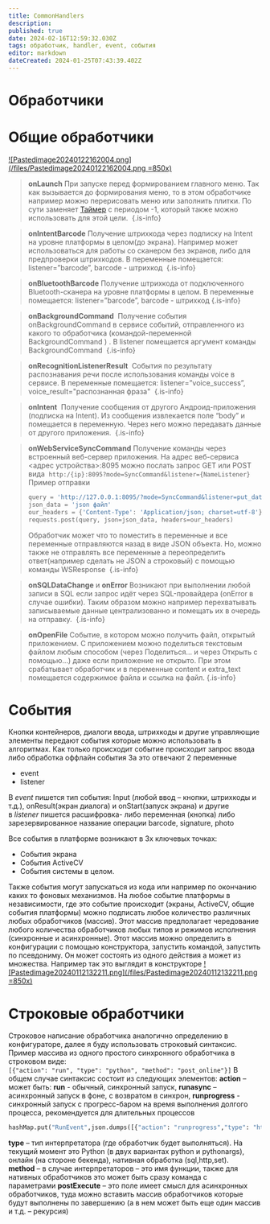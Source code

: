 ```yaml
---
title: CommonHandlers
description: 
published: true
date: 2024-02-16T12:59:32.030Z
tags: обработчик, handler, event, события
editor: markdown
dateCreated: 2024-01-25T07:43:39.402Z
---
```


# Обработчики

# Общие обработчики
[![Pastedimage20240122162004.png](/files/Pastedimage20240122162004.png =850x)](/files/Pastedimage20240122162004.png)
> **onLaunch** 
> При запуске перед формированием главного меню. Так как вызывается до формирования меню, то в этом обработчике например можно перерисовать меню или заполнить плитки. По сути заменяет [Таймер](../Screens/Screens) с периодом -1, который также можно использовать для этой цели. 
{.is-info}

> **onIntentBarcode**
> Получение штрихкода через подписку на Intent на уровне платформы в целом(до экрана). Например может использоваться для работы со сканером без экранов, либо для предпроверки штрихкодов. В переменные помещается: listener=”barcode”, barcode - штрихкод 
{.is-info}


>**onBluetoothBarcode**
>Получение штрихкода от подключенного Bluetooth-сканера на уровне платформы в целом. В переменные помещается: listener=”barcode”, barcode - штрихкод {.is-info}
 
> **onBackgroundCommand** 
> Получение события onBackgroundCommand в сервисе событий, отправленного из какого то обработчика (командой-переменной BackgroundCommand ) . В listener помещается аргумент команды BackgroundCommand 
{.is-info}

> **onRecognitionListenerResult** 
> События по результату распознавания речи после использования команды voice в сервисе. В переменные помещается: listener=”voice_success”, voice_result="распознанная фраза" 
{.is-info}

> **onIntent** 
> Получение сообщения от другого Андроид-приложения (подписка на Intent). Из сообщения извлекается поле “body” и помещается в переменную. Через него можно передавать данные от другого приложения. 
{.is-info}

> **onWebServiceSyncCommand**
> Получение команды через встроенный веб-сервер приложения. На адрес веб-сервиса <адрес устройства>:8095 можно послать запрос GET или POST вида 
> `http:/{ip}:8095?mode=SyncCommand&listener={NameListener}`
> Пример отправки
>```python
>query = 'http://127.0.0.1:8095/?mode=SyncCommand&listener=put_data' 
>json_data = 'json файл' 
>our_headers = {'Content-Type': 'Application/json; charset=utf-8'} 
>requests.post(query, json=json_data, headers=our_headers)
>```
> Обработчик может что то поместить в переменные и все переменные отправляются назад в виде JSON объекта. Но, можно также не отправлять все переменные а переопределить ответ(например сделать не JSON а строковый) с помощью команды WSResponse 
{.is-info}


> **onSQLDataChange** и **onError**
> Возникают при выполнении любой записи в SQL если запрос идёт через SQL-провайдера (onError в случае ошибки). Таким образом можно например перехватывать записываемые данные централизованно и помещать их в очередь на отправку. 
{.is-info}


> **onOpenFile**
> Событие, в котором можно получить файл, открытый приложением. С приложением можно поделиться текстовым файлом любым способом (через Поделиться… и через Открыть с помощью…) даже если приложение не открыто. При этом срабатывает обработчик и в переменные content и extra_text помещается содержимое файла и ссылка на файл.
{.is-info}

# События
Кнопки контейнеров, диалоги ввода, штрихкоды и другие управляющие элементы передают события которые можно использовать в алгоритмах. Как только происходит событие происходит запрос ввода либо обработка оффлайн события
За это отвечают 2 переменные
- event 
- listener

 В _event_ пишется тип события: Input (любой ввод – кнопки, штрихкоды и т.д.), onResult(экран диалога) и onStart(запуск экрана) и другие в _listener_ пишется расшифровка- либо переменная (кнопка) либо зарезервированное название операции barcode, signature, photo

 Все события в платформе возникают в 3х ключевых точках:
- События экрана
- События ActiveCV
- События системы в целом.

 Также события могут запускаться из кода или например по окончанию каких то фоновых механизмов. На любое событие платформы в независимости, где это событие происходит (экраны, ActiveCV, общие события платформы) можно подписать любое количество различных любых обработчиков (массив). Этот массив предполагает чередование любого количества обработчиков любых типов и режимов исполнения (синхронные и асинхронные). Этот массив можно определить в конфигурации с помощью конструктора, запустить командой, запустить по псевдониму. Он может состоять из одного действия а может из множества. Например так это выглядит в конструкторе
[![Pastedimage20240112132211.png](/files/Pastedimage20240112132211.png =850x)](/files/Pastedimage20240112132211.png)

# Строковые обработчики
Строковое написание обработчика аналогично определению в конфигураторе, далее я буду использовать строковый синтаксис. Пример массива из одного простого синхронного обработчика в строковом виде:
`[{"action": "run", "type": "python", "method": "post_online"}]`
В общем случае синтаксис состоит из следующих элементов:
**action** – может быть: **run** - обычный, синхронный запуск, **runasync** – асинхронный запуск в фоне, с возвратом в синхрон, **runprogress** - синхронный запуск с прогресс-баром на время выполнения долгого процесса, рекомендуется для длительных процессов 
```Python
hashMap.put("RunEvent",json.dumps([{"action": "runprogress","type": "html2image","method": html, "postExecute": json.dumps([{"action": "run","type": "python","method": "html2image_after"}])  }]))
```
**type** – тип интерпретатора (где обработчик будет выполняться). На текущий момент это Python (в двух вариантах python и pythonargs), онлайн (на стороне бекенда), нативная обработка (sql,http,set).
**method** – в случае интерпретаторов – это имя функции, также для нативных обработчиков это может быть сразу команда с параметрами **postExecute** – это поле имеет смысл для асинхронных обработчиков, туда можно вставить массив обработчиков которые будут выполнены по завершению (а в нем может быть еще один массив и т.д. – рекурсия)
